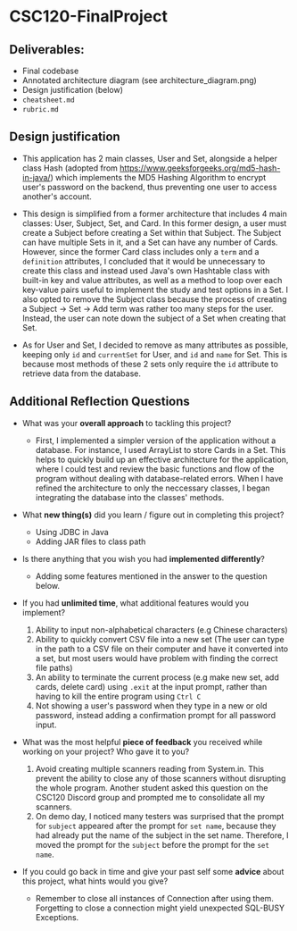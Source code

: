 # CSC120-FinalProject

## Deliverables:
 - Final codebase
 - Annotated architecture diagram (see architecture_diagram.png)
 - Design justification (below)
 - `cheatsheet.md`
 - `rubric.md`
  
## Design justification
 - This application has 2 main classes, User and Set, alongside a helper class Hash (adopted from https://www.geeksforgeeks.org/md5-hash-in-java/) which implements the MD5 Hashing Algorithm to encrypt user's password on the backend, thus preventing one user to access another's account. 

 - This design is simplified from a former architecture that includes 4 main classes: User, Subject, Set, and Card. In this former design, a user must create a Subject before creating a Set within that Subject. The Subject can have multiple Sets in it, and a Set can have any number of Cards. However, since the former Card class includes only a `term` and a `definition` attributes, I concluded that it would be unnecessary to create this class and instead used Java's own Hashtable class with built-in key and value attributes, as well as a method to loop over each key-value pairs useful to implement the study and test options in a Set. I also opted to remove the Subject class because the process of creating a Subject -> Set -> Add term was rather too many steps for the user. Instead, the user can note down the subject of a Set when creating that Set.

 - As for User and Set, I decided to remove as many attributes as possible, keeping only `id` and `currentSet` for User, and `id` and `name` for Set. This is because most methods of these 2 sets only require the `id` attribute to retrieve data from the database. 

## Additional Reflection Questions
 - What was your **overall approach** to tackling this project?
   - First, I implemented a simpler version of the application without a database. For instance, I used ArrayList to store Cards in a Set. This helps to quickly build up an effective architecture for the application, where I could test and review the basic functions and flow of the program without dealing with database-related errors. When I have refined the architecture to only the neccessary classes, I began integrating the database into the classes' methods.

 - What **new thing(s)** did you learn / figure out in completing this project?
    - Using JDBC in Java
    - Adding JAR files to class path

 - Is there anything that you wish you had **implemented differently**?
    - Adding some features mentioned in the answer to the question below.

 - If you had **unlimited time**, what additional features would you implement?
    1. Ability to input non-alphabetical characters (e.g Chinese characters)
    2. Ability to quickly convert CSV file into a new set (The user can type in the path to a CSV file on their computer and have it converted into a set, but most users would have problem with finding the correct file  paths)
    3. An ability to terminate the current process (e.g make new set, add cards, delete card) using `.exit` at the input prompt, rather than having to kill the entire program using `Ctrl C`
    4. Not showing a user's password when they type in a new or old password, instead adding a confirmation prompt for all password input.

 - What was the most helpful **piece of feedback** you received while working on your project? Who gave it to you?
    1. Avoid creating multiple scanners reading from System.in. This prevent the ability to close any of those scanners without disrupting the whole program. Another student asked this question on the CSC120 Discord group and prompted me to consolidate all my scanners.
    2. On demo day, I noticed many testers was surprised that the prompt for `subject` appeared after the prompt for `set name`, because they had already put the name of the subject in the set name. Therefore, I moved the prompt for the `subject` before the prompt for the `set name`.

 - If you could go back in time and give your past self some **advice** about this project, what hints would you give?
    - Remember to close all instances of Connection after using them. Forgetting to close a connection might yield unexpected SQL-BUSY Exceptions. 
